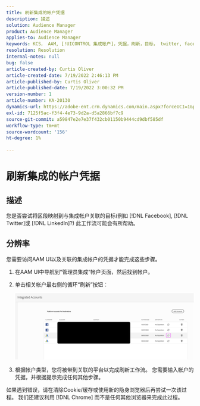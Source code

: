 ```yaml
---
title: 刷新集成的帐户凭据
description: 描述
solution: Audience Manager
product: Audience Manager
applies-to: Audience Manager
keywords: KCS， AAM, [!UICONTROL 集成帐户]，凭据，刷新，目标， twitter, facebook, linkedin
resolution: Resolution
internal-notes: null
bug: false
article-created-by: Curtis Oliver
article-created-date: 7/19/2022 2:46:13 PM
article-published-by: Curtis Oliver
article-published-date: 7/19/2022 3:00:32 PM
version-number: 1
article-number: KA-20130
dynamics-url: https://adobe-ent.crm.dynamics.com/main.aspx?forceUCI=1&pagetype=entityrecord&etn=knowledgearticle&id=58ec9386-7107-ed11-82e4-00224809a9e0
exl-id: 7125f5ac-f3f4-4e73-9d2a-d5a2866bf7c9
source-git-commit: a59847e2e7e37f432cb01150b9444cd9dbf585df
workflow-type: tm+mt
source-wordcount: '156'
ht-degree: 1%

---
```


# 刷新集成的帐户凭据

## 描述

您是否尝试将区段映射到与集成帐户关联的目标(例如 [!DNL Facebook], [!DNL Twitter]或 [!DNL LinkedIn]?) 此工作流可能会有所帮助。

## 分辨率

您需要访问AAM UI以及关联的集成帐户的凭据才能完成这些步骤。

1. 在AAM UI中导航到“管理员集成”帐户页面，然后找到帐户。

1. 单击相关帐户最右侧的循环“刷新”按钮：

   ![](assets/6e040206-7307-ed11-82e4-00224809a9e0.png)

1. 根据帐户类型，您将被带到关联的平台以完成刷新工作流。 您需要输入帐户的凭据，并根据提示完成任何其他步骤。

如果遇到错误，请在清除Cookie/缓存或使用新的隐身浏览器后再尝试一次该过程。 我们还建议利用 [!DNL Chrome] 而不是任何其他浏览器来完成此过程。
